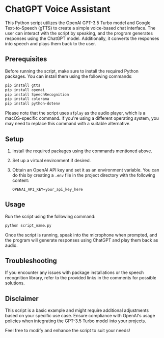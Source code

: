# ChatGPT Voice Assistant

This Python script utilizes the OpenAI GPT-3.5 Turbo model and Google Text-to-Speech (gTTS) to create a simple voice-based chat interface. The user can interact with the script by speaking, and the program generates responses using the ChatGPT model. Additionally, it converts the responses into speech and plays them back to the user.

## Prerequisites

Before running the script, make sure to install the required Python packages. You can install them using the following commands:

```bash
pip install gtts
pip install openai
pip install SpeechRecognition
pip install colorama
pip install python-dotenv
```

Please note that the script uses `afplay` as the audio player, which is a macOS-specific command. If you're using a different operating system, you may need to replace this command with a suitable alternative.

## Setup

1. Install the required packages using the commands mentioned above.
2. Set up a virtual environment if desired.
3. Obtain an OpenAI API key and set it as an environment variable. You can do this by creating a `.env` file in the project directory with the following content:

   ```
   OPENAI_API_KEY=your_api_key_here
   ```

## Usage

Run the script using the following command:

```bash
python script_name.py
```

Once the script is running, speak into the microphone when prompted, and the program will generate responses using ChatGPT and play them back as audio.

## Troubleshooting

If you encounter any issues with package installations or the speech recognition library, refer to the provided links in the comments for possible solutions.

## Disclaimer

This script is a basic example and might require additional adjustments based on your specific use case. Ensure compliance with OpenAI's usage policies when integrating the GPT-3.5 Turbo model into your projects.

Feel free to modify and enhance the script to suit your needs!

